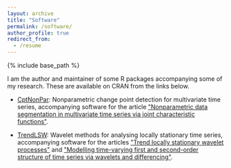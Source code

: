 ```yaml
---
layout: archive
title: "Software"
permalink: /software/
author_profile: true
redirect_from:
  - /resume
---
```


{% include base_path %}

I am the author and maintainer of some R packages accompanying some of my research. These are available on CRAN from the links below. 

* [CptNonPar](https://CRAN.R-project.org/package=CptNonPar): Nonparametric change point detection for multivariate time series, accompanying software for the article ["Nonparametric data segmentation in multivariate time series via joint characteristic functions"](https://arxiv.org/abs/2305.07581).

* [TrendLSW](https://CRAN.R-project.org/package=TrendLSW): Wavelet methods for analysing locally stationary time series, accompanying software for the articles ["Trend locally stationary wavelet processes"](https://onlinelibrary.wiley.com/doi/10.1111/jtsa.12643) and ["Modelling time-varying first and second-order structure of time series via wavelets and differencing"](https://doi.org/10.1214/22-EJS2044).
